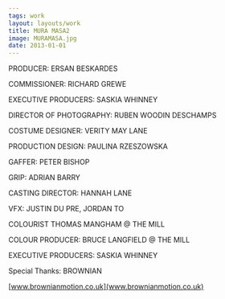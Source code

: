 ```yaml
---
tags: work
layout: layouts/work
title: MURA MASA2
image: MURAMASA.jpg
date: 2013-01-01
---
```


PRODUCER: ERSAN BESKARDES

COMMISSIONER: RICHARD GREWE

EXECUTIVE PRODUCERS: SASKIA WHINNEY

DIRECTOR OF PHOTOGRAPHY: RUBEN WOODIN DESCHAMPS

COSTUME DESIGNER: VERITY MAY LANE

PRODUCTION DESIGN: PAULINA RZESZOWSKA

GAFFER: PETER BISHOP

GRIP: ADRIAN BARRY

CASTING DIRECTOR: HANNAH LANE

VFX: JUSTIN DU PRE, JORDAN TO

COLOURIST THOMAS MANGHAM @ THE MILL

COLOUR PRODUCER: BRUCE LANGFIELD @ THE MILL

EXECUTIVE PRODUCERS: SASKIA WHINNEY

Special Thanks: BROWNIAN

[www.brownianmotion.co.uk](www.brownianmotion.co.uk)
